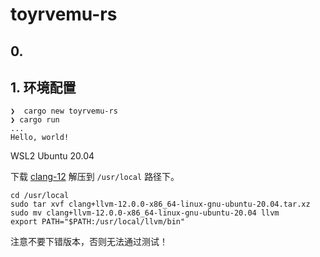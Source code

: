 # toyrvemu-rs

## 0. 

## 1. 环境配置

```
❯  cargo new toyrvemu-rs
❯ cargo run
...
Hello, world!
```

WSL2 Ubuntu 20.04 

下载 [clang-12](https://github.com/llvm/llvm-project/releases/tag/llvmorg-12.0.0) 解压到 `/usr/local` 路径下。

```
cd /usr/local
sudo tar xvf clang+llvm-12.0.0-x86_64-linux-gnu-ubuntu-20.04.tar.xz
sudo mv clang+llvm-12.0.0-x86_64-linux-gnu-ubuntu-20.04 llvm
export PATH="$PATH:/usr/local/llvm/bin"
```

注意不要下错版本，否则无法通过测试！

